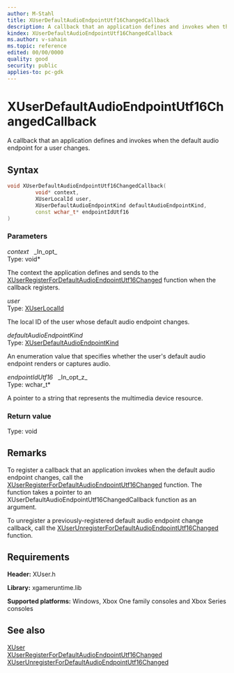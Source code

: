```yaml
---
author: M-Stahl
title: XUserDefaultAudioEndpointUtf16ChangedCallback
description: A callback that an application defines and invokes when the default audio endpoint for a user changes.
kindex: XUserDefaultAudioEndpointUtf16ChangedCallback
ms.author: v-sahain
ms.topic: reference
edited: 00/00/0000
quality: good
security: public
applies-to: pc-gdk
---
```


# XUserDefaultAudioEndpointUtf16ChangedCallback

A callback that an application defines and invokes when the default audio endpoint for a user changes.  

## Syntax  
  
```cpp
void XUserDefaultAudioEndpointUtf16ChangedCallback(  
         void* context,  
         XUserLocalId user,  
         XUserDefaultAudioEndpointKind defaultAudioEndpointKind,  
         const wchar_t* endpointIdUtf16  
)  
```  
  
### Parameters  
  
*context* &nbsp;&nbsp;\_In\_opt\_  
Type: void*  

The context the application defines and sends to the [XUserRegisterForDefaultAudioEndpointUtf16Changed](xuserregisterfordefaultaudioendpointutf16changed.md) function when the callback registers.  

*user* &nbsp;&nbsp;  
Type: [XUserLocalId](../structs/xuserlocalid.md)  

The local ID of the user whose default audio endpoint changes.  

*defaultAudioEndpointKind* &nbsp;&nbsp;  
Type: [XUserDefaultAudioEndpointKind](../enums/xuserdefaultaudioendpointkind.md)  
  
An enumeration value that specifies whether the user's default audio endpoint renders or captures audio.

*endpointIdUtf16* &nbsp;&nbsp;\_In\_opt\_z\_  
Type: wchar_t*  
  
A pointer to a string that represents the multimedia device resource.  

### Return value

Type: void
  
## Remarks

To register a callback that an application invokes when the default audio endpoint changes, call the [XUserRegisterForDefaultAudioEndpointUtf16Changed](xuserregisterfordefaultaudioendpointutf16changed.md) function.
The function takes a pointer to an XUserDefaultAudioEndpointUtf16ChangedCallback function as an argument.

To unregister a previously-registered default audio endpoint change callback, call the [XUserUnregisterForDefaultAudioEndpointUtf16Changed](xuserunregisterfordefaultaudioendpointutf16changed.md) function.

## Requirements  
  
**Header:** XUser.h
  
**Library:** xgameruntime.lib
  
**Supported platforms:** Windows, Xbox One family consoles and Xbox Series consoles  
  
## See also

[XUser](../xuser_members.md)  
[XUserRegisterForDefaultAudioEndpointUtf16Changed](xuserregisterfordefaultaudioendpointutf16changed.md)  
[XUserUnregisterForDefaultAudioEndpointUtf16Changed](xuserunregisterfordefaultaudioendpointutf16changed.md)  
  